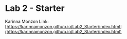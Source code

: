 # Lab 2 - Starter
Karinna Monzon
Link: [https://karinnamonzon.github.io/Lab2_Starter/index.html](https://karinnamonzon.github.io/Lab2_Starter/index.html)
